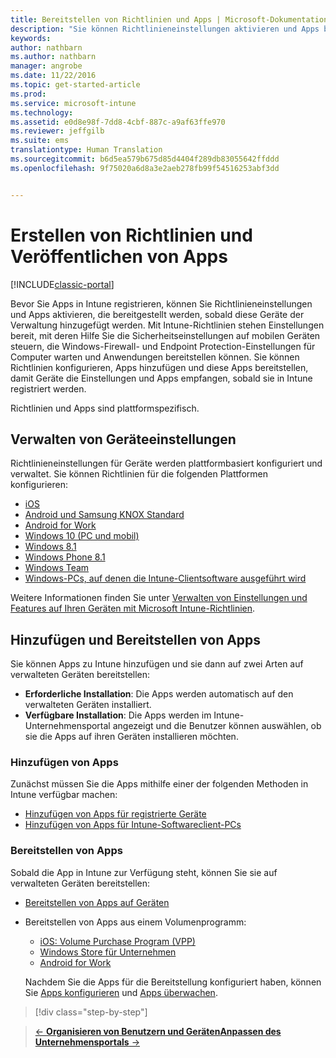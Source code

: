 ```yaml
---
title: Bereitstellen von Richtlinien und Apps | Microsoft-Dokumentation
description: "Sie können Richtlinieneinstellungen aktivieren und Apps bereitstellen, die angewendet werden, sobald die Geräte für die Verwaltung registriert wurden."
keywords: 
author: nathbarn
ms.author: nathbarn
manager: angrobe
ms.date: 11/22/2016
ms.topic: get-started-article
ms.prod: 
ms.service: microsoft-intune
ms.technology: 
ms.assetid: e0d8e98f-7dd8-4cbf-887c-a9af63ffe970
ms.reviewer: jeffgilb
ms.suite: ems
translationtype: Human Translation
ms.sourcegitcommit: b6d5ea579b675d85d4404f289db83055642ffddd
ms.openlocfilehash: 9f75020a6d8a3e2aeb278fb99f54516253abf3dd


---
```


# <a name="create-policies-and-publish-apps"></a>Erstellen von Richtlinien und Veröffentlichen von Apps

[!INCLUDE[classic-portal](../includes/classic-portal.md)]

Bevor Sie Apps in Intune registrieren, können Sie Richtlinieneinstellungen und Apps aktivieren, die bereitgestellt werden, sobald diese Geräte der Verwaltung hinzugefügt werden. Mit Intune-Richtlinien stehen Einstellungen bereit, mit deren Hilfe Sie die Sicherheitseinstellungen auf mobilen Geräten steuern, die Windows-Firewall- und Endpoint Protection-Einstellungen für Computer warten und Anwendungen bereitstellen können. Sie können Richtlinien konfigurieren, Apps hinzufügen und diese Apps bereitstellen, damit Geräte die Einstellungen und Apps empfangen, sobald sie in Intune registriert werden.

Richtlinien und Apps sind plattformspezifisch.

## <a name="manage-device-settings"></a>Verwalten von Geräteeinstellungen

 Richtlinieneinstellungen für Geräte werden plattformbasiert konfiguriert und verwaltet. Sie können Richtlinien für die folgenden Plattformen konfigurieren:

- [iOS](https://docs.microsoft.com/intune/deploy-use/ios-policy-settings-in-microsoft-intune)
- [Android und Samsung KNOX Standard](https://docs.microsoft.com/intune/deploy-use/android-policy-settings-in-microsoft-intune)
- [Android for Work](https://docs.microsoft.com/intune/deploy-use/android-for-work-policy-settings-in-microsoft-intune)
- [Windows 10 (PC und mobil)](https://docs.microsoft.com/intune/deploy-use/windows-10-policy-settings-in-microsoft-intune)
- [Windows 8.1](https://docs.microsoft.com/intune/deploy-use/windows-configuration-policy-settings-in-microsoft-intune)
- [Windows Phone 8.1](https://docs.microsoft.com/intune/deploy-use/windows-phone-8-1-policy-settings-in-microsoft-intune)
- [Windows Team](https://docs.microsoft.com/intune/deploy-use/windows-team-configuration-policy-settings-in-microsoft-intune)
- [Windows-PCs, auf denen die Intune-Clientsoftware ausgeführt wird](https://docs.microsoft.com/intune/deploy-use/policies-to-protect-windows-pcs-in-microsoft-intune)

Weitere Informationen finden Sie unter [Verwalten von Einstellungen und Features auf Ihren Geräten mit Microsoft Intune-Richtlinien](https://docs.microsoft.com/intune/deploy-use/manage-settings-and-features-on-your-devices-with-microsoft-intune-policies).

## <a name="add-and-deploy-apps"></a>Hinzufügen und Bereitstellen von Apps

Sie können Apps zu Intune hinzufügen und sie dann auf zwei Arten auf verwalteten Geräten bereitstellen:
- **Erforderliche Installation**: Die Apps werden automatisch auf den verwalteten Geräten installiert.
- **Verfügbare Installation**: Die Apps werden im Intune-Unternehmensportal angezeigt und die Benutzer können auswählen, ob sie die Apps auf ihren Geräten installieren möchten.

### <a name="add-apps"></a>Hinzufügen von Apps

Zunächst müssen Sie die Apps mithilfe einer der folgenden Methoden in Intune verfügbar machen:
- [Hinzufügen von Apps für registrierte Geräte](https://docs.microsoft.com/intune/deploy-use/add-apps-for-mobile-devices-in-microsoft-intune)
- [Hinzufügen von Apps für Intune-Softwareclient-PCs](https://docs.microsoft.com/intune/deploy-use/add-apps-for-windows-pcs-in-microsoft-intune)

### <a name="deploy-apps"></a>Bereitstellen von Apps

Sobald die App in Intune zur Verfügung steht, können Sie sie auf verwalteten Geräten bereitstellen:
- [Bereitstellen von Apps auf Geräten](https://docs.microsoft.com/intune/deploy-use/deploy-use/deploy-apps-in-microsoft-intune)
- Bereitstellen von Apps aus einem Volumenprogramm:
    - [iOS: Volume Purchase Program (VPP)](https://docs.microsoft.com/intune/deploy-use/manage-ios-apps-you-purchased-through-a-volume-purchase-program-with-microsoft-intune)
    - [Windows Store für Unternehmen](https://docs.microsoft.com/intune/deploy-use/manage-apps-you-purchased-from-the-windows-store-for-business-with-microsoft-intune)
    - [Android for Work](https://docs.microsoft.com/en-us/Intune/deploy-use/android-for-work-apps)

    Nachdem Sie die Apps für die Bereitstellung konfiguriert haben, können Sie [Apps konfigurieren](https://docs.microsoft.com/intune/deploy-use/update-apps-using-microsoft-intune) und [Apps überwachen](https://docs.microsoft.com/intune/deploy-use/monitor-apps-in-microsoft-intune).

>[!div class="step-by-step"]

>[&larr; **Organisieren von Benutzern und Geräten**](.\start-with-a-paid-subscription-to-microsoft-intune-step-5.md)[**Anpassen des Unternehmensportals** &rarr;](.\start-with-a-paid-subscription-to-microsoft-intune-step-7.md)  



<!--HONumber=Dec16_HO2-->


